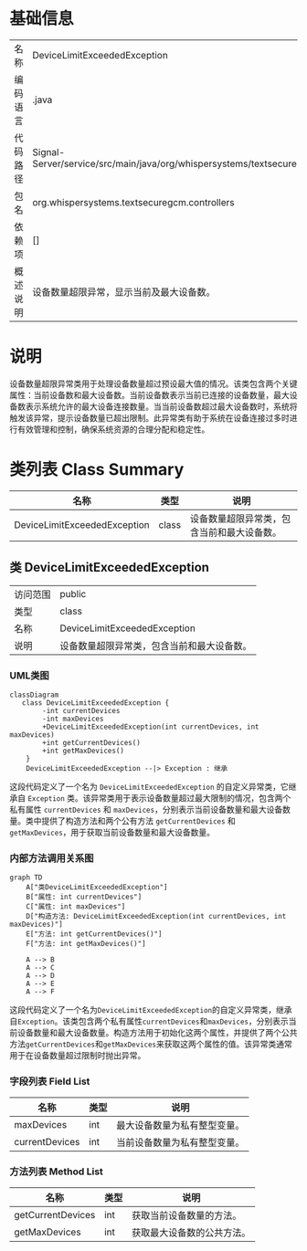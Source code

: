 # 基础信息

|      |      |
|------|------|
| 名称 | DeviceLimitExceededException |
| 编码语言 | .java |
| 代码路径 | Signal-Server/service/src/main/java/org/whispersystems/textsecuregcm/controllers/DeviceLimitExceededException.java |
| 包名 | org.whispersystems.textsecuregcm.controllers |
| 依赖项 | [] |
| 概述说明 | 设备数量超限异常，显示当前及最大设备数。 |

# 说明

设备数量超限异常类用于处理设备数量超过预设最大值的情况。该类包含两个关键属性：当前设备数和最大设备数。当前设备数表示当前已连接的设备数量，最大设备数表示系统允许的最大设备连接数量。当当前设备数超过最大设备数时，系统将触发该异常，提示设备数量已超出限制。此异常类有助于系统在设备连接过多时进行有效管理和控制，确保系统资源的合理分配和稳定性。

# 类列表 Class Summary

| 名称   | 类型  | 说明 |
|-------|------|-------------|
| DeviceLimitExceededException | class | 设备数量超限异常类，包含当前和最大设备数。 |



## 类 DeviceLimitExceededException

|      |      |
|------|------|
| 访问范围 | public |
| 类型 | class |
| 名称 | DeviceLimitExceededException |
| 说明 | 设备数量超限异常类，包含当前和最大设备数。 |


### UML类图

```mermaid
classDiagram
   class DeviceLimitExceededException {
        -int currentDevices
        -int maxDevices
        +DeviceLimitExceededException(int currentDevices, int maxDevices)
        +int getCurrentDevices()
        +int getMaxDevices()
    }
    DeviceLimitExceededException --|> Exception : 继承
```

这段代码定义了一个名为 `DeviceLimitExceededException` 的自定义异常类，它继承自 `Exception` 类。该异常类用于表示设备数量超过最大限制的情况，包含两个私有属性 `currentDevices` 和 `maxDevices`，分别表示当前设备数量和最大设备数量。类中提供了构造方法和两个公有方法 `getCurrentDevices` 和 `getMaxDevices`，用于获取当前设备数量和最大设备数量。


### 内部方法调用关系图

```mermaid
graph TD
    A["类DeviceLimitExceededException"]
    B["属性: int currentDevices"]
    C["属性: int maxDevices"]
    D["构造方法: DeviceLimitExceededException(int currentDevices, int maxDevices)"]
    E["方法: int getCurrentDevices()"]
    F["方法: int getMaxDevices()"]

    A --> B
    A --> C
    A --> D
    A --> E
    A --> F
```

这段代码定义了一个名为`DeviceLimitExceededException`的自定义异常类，继承自`Exception`。该类包含两个私有属性`currentDevices`和`maxDevices`，分别表示当前设备数量和最大设备数量。构造方法用于初始化这两个属性，并提供了两个公共方法`getCurrentDevices`和`getMaxDevices`来获取这两个属性的值。该异常类通常用于在设备数量超过限制时抛出异常。

### 字段列表 Field List

| 名称  | 类型  | 说明 |
|-------|-------|------|
| maxDevices | int | 最大设备数量为私有整型变量。 |
| currentDevices | int | 当前设备数量为私有整型变量。 |

### 方法列表 Method List

| 名称  | 类型  | 说明 |
|-------|-------|------|
| getCurrentDevices | int | 获取当前设备数量的方法。 |
| getMaxDevices | int | 获取最大设备数的公共方法。 |




